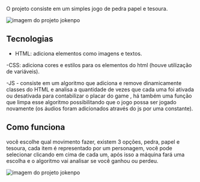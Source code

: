 O projeto consiste em um simples jogo de pedra papel e tesoura.

<img src="https://uploaddeimagens.com.br/images/003/973/765/full/screencapture-matheus-ferreira-dev-github-io-jokenp-2022-08-09-02_39_43.png?1660023625" alt="imagem do projeto jokenpo">

## Tecnologias
- HTML: adiciona elementos como imagens e textos.

-CSS: adiciona cores e estilos para os elementos do html (houve utilização de variáveis).

-JS - consiste em um algoritmo que adiciona e remove dinamicamente classes do HTML e analisa a quantidade de vezes que cada uma foi ativada ou desativada para contabilizar o placar do game , há também uma função que limpa esse algoritmo possibilitando que o jogo possa ser jogado novamente (os áudios foram adicionados através do js por uma constante).

## Como funciona 
você escolhe qual movimento fazer, existem 3 opções, pedra, papel e tesoura, cada item é representado por um personagem, você pode selecionar clicando em cima de cada um, após isso a máquina fará uma escolha e o algoritmo vai analisar se você ganhou ou perdeu.

<img src="https://i.im.ge/2022/08/09/FV7oGz.jokenpo.gif" alt="imagem do projeto jokenpo">
